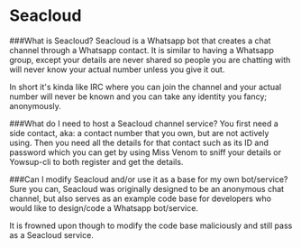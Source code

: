 Seacloud
========
###What is Seacloud?
Seacloud is a Whatsapp bot that creates a chat channel through a Whatsapp contact. It is similar to having a Whatsapp group, except your details are never shared so people you are chatting with will never know your actual number unless you give it out.

In short it's kinda like IRC where you can join the channel and your actual number will never be known and you can take any identity you fancy; anonymously.

###What do I need to host a Seacloud channel service?
You first need a side contact, aka: a contact number that you own, but are not actively using. Then you need all the details for that contact such as its ID and password which you can get by using Miss Venom to sniff your details or Yowsup-cli to both register and get the details.

###Can I modify Seacloud and/or use it as a base for my own bot/service?
Sure you can, Seacloud was originally designed to be an anonymous chat channel, but also serves as an example code base for developers who would like to design/code a Whatsapp bot/service.

It is frowned upon though to modify the code base maliciously and still pass as a Seacloud service.

